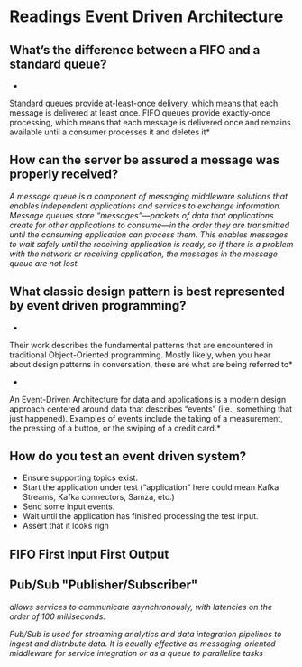 # Readings Event Driven Architecture

## What’s the difference between a FIFO and a standard queue?

*
Standard queues provide at-least-once delivery, which means that each message is delivered at least once. FIFO queues provide exactly-once processing, which means that each message is delivered once and remains available until a consumer processes it and deletes it*



## How can the server be assured a message was properly received?

*A message queue is a component of messaging middleware solutions that enables independent applications and services to exchange information. Message queues store “messages”—packets of data that applications create for other applications to consume—in the order they are transmitted until the consuming application can process them. This enables messages to wait safely until the receiving application is ready, so if there is a problem with the network or receiving application, the messages in the message queue are not lost.*


## What classic design pattern is best represented by event driven programming?


*
Their work describes the fundamental patterns that are encountered in traditional Object-Oriented programming. Mostly likely, when you hear about design patterns in conversation, these are what are being referred to*


*
An Event-Driven Architecture for data and applications is a modern design approach centered around data that describes “events” (i.e., something that just happened). Examples of events include the taking of a measurement, the pressing of a button, or the swiping of a credit card.*



## How do you test an event driven system?
- Ensure supporting topics exist.
- Start the application under test (“application” here could mean Kafka Streams, Kafka connectors, Samza, etc.)
- Send some input events.
- Wait until the application has finished processing the test input.
- Assert that it looks righ


## FIFO First Input First Output

## Pub/Sub "Publisher/Subscriber"

*allows services to communicate asynchronously, with latencies on the order of 100 milliseconds.*

*Pub/Sub is used for streaming analytics and data integration pipelines to ingest and distribute data. It is equally effective as messaging-oriented middleware for service integration or as a queue to parallelize tasks*